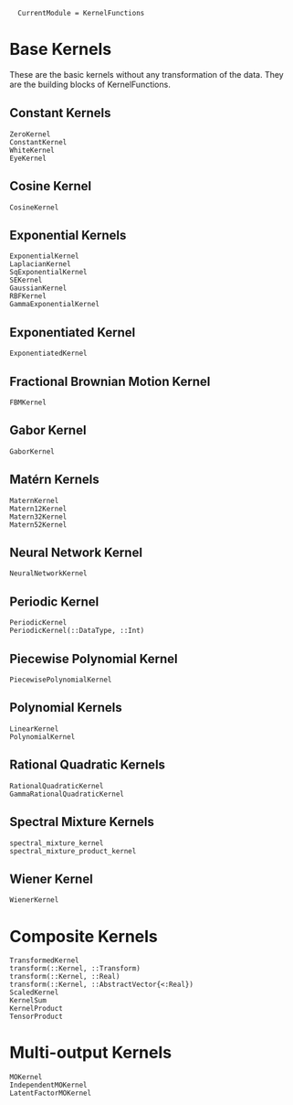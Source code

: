 ```@meta
  CurrentModule = KernelFunctions
```

# Base Kernels

These are the basic kernels without any transformation of the data. They are the building blocks of KernelFunctions.

## Constant Kernels

```@docs
ZeroKernel
ConstantKernel
WhiteKernel
EyeKernel
```

## Cosine Kernel

```@docs
CosineKernel
```

## Exponential Kernels

```@docs
ExponentialKernel
LaplacianKernel
SqExponentialKernel
SEKernel
GaussianKernel
RBFKernel
GammaExponentialKernel
```

## Exponentiated Kernel

```@docs
ExponentiatedKernel
```

## Fractional Brownian Motion Kernel

```@docs
FBMKernel
```

## Gabor Kernel

```@docs
GaborKernel
```

## Matérn Kernels

```@docs
MaternKernel
Matern12Kernel
Matern32Kernel
Matern52Kernel
```

## Neural Network Kernel

```@docs
NeuralNetworkKernel
```

## Periodic Kernel

```@docs
PeriodicKernel
PeriodicKernel(::DataType, ::Int)
```

## Piecewise Polynomial Kernel

```@docs
PiecewisePolynomialKernel
```

## Polynomial Kernels

```@docs
LinearKernel
PolynomialKernel
```

## Rational Quadratic Kernels

```@docs
RationalQuadraticKernel
GammaRationalQuadraticKernel
```

## Spectral Mixture Kernels

```@docs
spectral_mixture_kernel
spectral_mixture_product_kernel
```

## Wiener Kernel

```@docs
WienerKernel
```

# Composite Kernels

```@docs
TransformedKernel
transform(::Kernel, ::Transform)
transform(::Kernel, ::Real)
transform(::Kernel, ::AbstractVector{<:Real})
ScaledKernel
KernelSum
KernelProduct
TensorProduct
```

# Multi-output Kernels

```@docs
MOKernel
IndependentMOKernel
LatentFactorMOKernel
```
